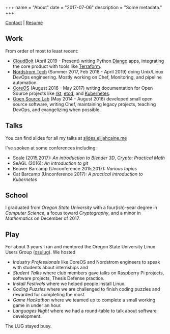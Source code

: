 +++
name = "About"
date = "2017-07-06"
description = "Some metadata."
+++

[Contact](/contact/) \| [Resume](/Elijah%20Voigt.pdf)

## Work

From order of most to least recent:

- [CloudBolt](https://cloudbolt.io) (April 2019 - Present) writing
  Python [Django](https://djangoproject.com/) apps, integrating the core
  product with tools like [Terraform](https://terraform.io).
- [Nordstrom Tech](https://github.com/nordstrom/) (Summer 2017, Feb
  2018 - April 2019) doing Unix/Linux DevOps engineering. Mostly working
  on Chef, Monitoring, and pipeline automation.
- [CoreOS](https://coreos.com) (August 2016 - May 2017) writing
  documentation for Open Source projects like
  [rkt](https://github.com/rkt/rkt),
  [etcd](https://github.com/coreos/etcd), and
  [Kubernetes](https://github.com/kubernetes).
- [Open Source Lab](https://osuosl.org) (May 2014 - August 2016)
  developed small open source software, writing Chef, maintaining legacy
  projects, teaching DevOps, and evangelizing when possible.

## Talks

You can find slides for all my talks at
[slides.elijahcaine.me](http://slides.elijahcaine.me)

I've spoken at some conferences including:

- Scale (2015,2017): *An introduction to Blender 3D*, *Crypto: Practical
  Math*
- SeAGL (2016): *An introduction to git*
- Beaver Barcamp (Unconference 2015,2017): *Various topics*
- Cat Barcamp (Unconference 2017): *A practical introduction to
  Kubernetes*

## School

I graduated from *Oregon State University* with a four(ish)-year degree
in *Computer Science*, a focus toward *Cryptography*, and a minor in
*Mathematics* on December of 2017.

## Play

For about 3 years I ran and mentored the Oregon State University Linux
Users Group ([osulug](http://lug.oregonstate.edu/)). We hosted

- *Industry Professionals* like CoreOS and Nordstrom engineers to speak
  with students about internships and
- *Student Talks* where club members gave talks on Raspberry Pi
  projects, software projects, Thesis Defense practice.
- *Install Festivals* where we helped people install Linux.
- *Coding Puzzles* where we are challenged to finish coding puzzles and
  rewarded for completing the most.
- *Game Hackathon* where we teamed up to complete a small working game
  in under an hour.
- *Languages Night* where we had a round-table to talk about software
  development.

The LUG stayed busy.
